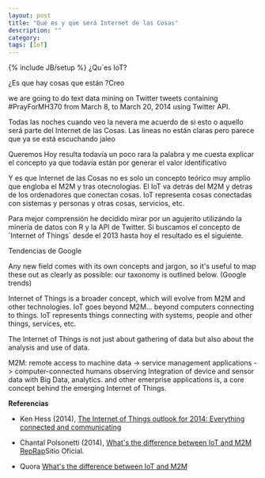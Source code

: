 ```yaml
---
layout: post
title: "Qué es y que será Internet de las Cosas"
description: ""
category: 
tags: [IoT]
---
```

{% include JB/setup %}
¿Qu´es IoT?

¿Es que hay cosas que están ?Creo 

we are going to do text data mining on Twitter tweets containing #PrayForMH370 from March 8, to March 20, 2014 using Twitter API.


Todas las noches cuando veo la nevera me acuerdo de si esto o aquello será parte del Internet de las Cosas. Las lineas no están claras pero parece que ya se está escuchando jaleo

Queremos Hoy resulta todavía un poco rara la palabra y me cuesta explicar el concepto ya que todavía están por generar el valor identificativo 

Y es que Internet de las Cosas no es solo un concepto teórico muy amplio que engloba el M2M y tras otecnologías. El IoT va detrás del M2M y detras de los ordenadores que conectan cosas. IoT representa cosas conectadas con sistemas y personas y otras cosas, servicios, etc.

Para mejor comprensión he decidido mirar por un agujerito utilizándo la minería de datos con R y la API de Twitter. Si buscamos el concepto de ´Internet of Things´ desde el 2013 hasta hoy el resultado es el siguiente.  

Tendencias de Google

<script type="text/javascript" src="//www.google.com/trends/embed.js?hl=es&q=Internet+of+things&date=1/2013+17m&cmpt=geo&content=1&cid=TIMESERIES_GRAPH_0&export=5&w=500&h=330"></script>

Any new field comes with its own concepts and jargon, so it's useful to map these out as clearly as possible: our taxonomy is outlined below. (Google trends)


Internet of Things is a broader concept, which will evolve from M2M and other technologies. IoT goes beyond M2M… beyond computers connecting to things. IoT represents things connecting with systems, people and other things, services, etc. 

The Internet of Things is not just about gathering of data but also about the analysis and use of data. 

M2M: remote access to machine data -> service management applications -> computer-connected humans observing Integration of device and sensor
data with Big Data, analytics. and other emerprise applications is, a core concept behind the emerging Internet
of Things.

**Referencias**

- Ken Hess (2014), [The Internet of Things outlook for 2014: Everything connected and communicating](http://www.zdnet.com/the-internet-of-things-outlook-for-2014-everything-connected-and-communicating-7000024930/)

- Chantal Polsonetti (2014), [What's the difference between IoT and M2M](www.pacetoday.com.au)
[RepRap]()Sitio Oficial.

- Quora [What's the difference between IoT and M2M](http://www.quora.com/Internet-of-Things-IoT-1/Whats-the-difference-between-the-Internet-of-Things-IoT-and-Machine-to-Machine-M2M)



